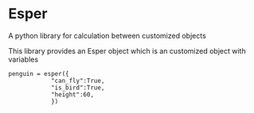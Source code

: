 # Esper
A python library for calculation between customized objects

This library provides an Esper object which is an customized object with variables


    penguin = esper({
                "can_fly":True,
                "is_bird":True,
                "height":60,
                })
